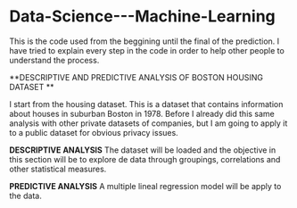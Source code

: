 # Data-Science---Machine-Learning
This is the code used from the beggining until the final of the prediction. I have tried to explain every step in the code in order to help 
other people to understand the process.

**DESCRIPTIVE AND PREDICTIVE ANALYSIS OF BOSTON HOUSING DATASET **


I start from the housing dataset. This is a dataset that contains information about houses in suburban Boston in 1978. Before I already did this same analysis with other private datasets of companies, but I am going to apply it to a public dataset for obvious privacy issues.

**DESCRIPTIVE ANALYSIS**
The dataset will be loaded and the objective in this section will be to explore de data through groupings, correlations and other statistical measures.

**PREDICTIVE ANALYSIS**
A multiple lineal regression model will be apply to the data.
